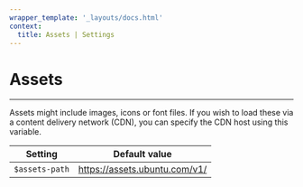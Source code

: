 ```yaml
---
wrapper_template: '_layouts/docs.html'
context:
  title: Assets | Settings
---
```


# Assets

<hr>

Assets might include images, icons or font files. If you wish to load these via a content delivery network (CDN), you can specify the CDN host using this variable.

| Setting        | Default value                 |
| -------------- | ----------------------------- |
| `$assets-path` | https://assets.ubuntu.com/v1/ |
